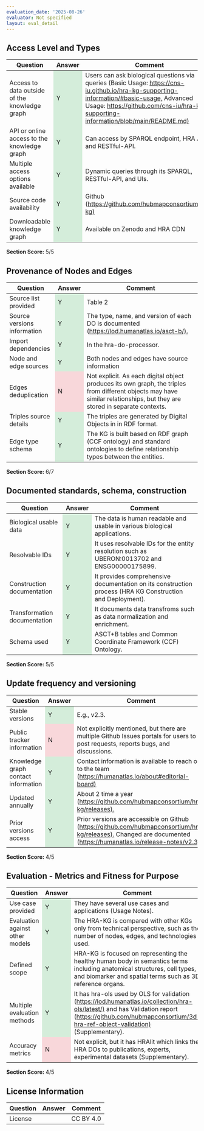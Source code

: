 ```yaml
---
evaluation_date: '2025-08-26'
evaluator: Not specified
layout: eval_detail
---
```


## Access Level and Types
<div class="table-responsive">
<table class="table table-striped">
<thead><tr><th>Question</th><th>Answer</th><th>Comment</th></tr></thead><tbody>
<tr><td>Access to data outside of the knowledge graph</td><td style="background-color:#d4edda;">Y</td><td>Users can ask biological questions via queries (Basic Usage: <a href="https://cns-iu.github.io/hra-kg-supporting-information/#basic-usage,">https://cns-iu.github.io/hra-kg-supporting-information/#basic-usage,</a> Advanced Usage: <a href="https://github.com/cns-iu/hra-kg-supporting-information/blob/main/README.md)">https://github.com/cns-iu/hra-kg-supporting-information/blob/main/README.md)</a></td></tr>
<tr><td>API or online access to the knowledge graph</td><td style="background-color:#d4edda;">Y</td><td>Can access by SPARQL endpoint, HRA API, and RESTful-API.</td></tr>
<tr><td>Multiple access options available</td><td style="background-color:#d4edda;">Y</td><td>Dynamic queries through its SPARQL, RESTful-API, and UIs.</td></tr>
<tr><td>Source code availability</td><td style="background-color:#d4edda;">Y</td><td>Github (<a href="https://github.com/hubmapconsortium/hra-kg)">https://github.com/hubmapconsortium/hra-kg)</a></td></tr>
<tr><td>Downloadable knowledge graph</td><td style="background-color:#d4edda;">Y</td><td>Available on Zenodo and HRA CDN</td></tr>
</tbody></table></div>
<p><strong>Section Score:</strong> 5/5</p>

## Provenance of Nodes and Edges
<div class="table-responsive">
<table class="table table-striped">
<thead><tr><th>Question</th><th>Answer</th><th>Comment</th></tr></thead><tbody>
<tr><td>Source list provided</td><td style="background-color:#d4edda;">Y</td><td>Table 2</td></tr>
<tr><td>Source versions information</td><td style="background-color:#d4edda;">Y</td><td>The type, name, and version of each DO is documented (<a href="https://lod.humanatlas.io/asct-b/).">https://lod.humanatlas.io/asct-b/).</a></td></tr>
<tr><td>Import dependencies</td><td style="background-color:#d4edda;">Y</td><td>In the hra-do-processor.</td></tr>
<tr><td>Node and edge sources</td><td style="background-color:#d4edda;">Y</td><td>Both nodes and edges have source information</td></tr>
<tr><td>Edges deduplication</td><td style="background-color:#f8d7da;">N</td><td>Not explicit. As each digital object produces its own graph, the triples from different objects may have similar relationships, but they are stored in separate contexts.</td></tr>
<tr><td>Triples source details</td><td style="background-color:#d4edda;">Y</td><td>The triples are generated by Digital Objects in in RDF format.</td></tr>
<tr><td>Edge type schema</td><td style="background-color:#d4edda;">Y</td><td>The KG is built based on RDF graph (CCF ontology) and standard ontologies to define relationship types between the entities.</td></tr>
</tbody></table></div>
<p><strong>Section Score:</strong> 6/7</p>

## Documented standards, schema, construction
<div class="table-responsive">
<table class="table table-striped">
<thead><tr><th>Question</th><th>Answer</th><th>Comment</th></tr></thead><tbody>
<tr><td>Biological usable data</td><td style="background-color:#d4edda;">Y</td><td>The data is human readable and usable in various biological applications.</td></tr>
<tr><td>Resolvable IDs</td><td style="background-color:#d4edda;">Y</td><td>It uses resolvable IDs for the entity resolution such as UBERON:0013702 and ENSG00000175899.</td></tr>
<tr><td>Construction documentation</td><td style="background-color:#d4edda;">Y</td><td>It provides comprehensive documentation on its construction process (HRA KG Construction and Deployment).</td></tr>
<tr><td>Transformation documentation</td><td style="background-color:#d4edda;">Y</td><td>It documents data transfroms such as data normalization and enrichment.</td></tr>
<tr><td>Schema used</td><td style="background-color:#d4edda;">Y</td><td>ASCT+B tables and Common Coordinate Framework (CCF) Ontology.</td></tr>
</tbody></table></div>
<p><strong>Section Score:</strong> 5/5</p>

## Update frequency and versioning
<div class="table-responsive">
<table class="table table-striped">
<thead><tr><th>Question</th><th>Answer</th><th>Comment</th></tr></thead><tbody>
<tr><td>Stable versions</td><td style="background-color:#d4edda;">Y</td><td>E.g., v2.3.</td></tr>
<tr><td>Public tracker information</td><td style="background-color:#f8d7da;">N</td><td>Not explicitly mentioned, but there are multiple Github Issues portals for users to post requests, reports bugs, and discussions.</td></tr>
<tr><td>Knowledge graph contact information</td><td style="background-color:#d4edda;">Y</td><td>Contact information is available to reach out to the team (<a href="https://humanatlas.io/about#editorial-board)">https://humanatlas.io/about#editorial-board)</a></td></tr>
<tr><td>Updated annually</td><td style="background-color:#d4edda;">Y</td><td>About 2 time a year (<a href="https://github.com/hubmapconsortium/hra-kg/releases).">https://github.com/hubmapconsortium/hra-kg/releases).</a></td></tr>
<tr><td>Prior versions access</td><td style="background-color:#d4edda;">Y</td><td>Prior versions are accessible on Github (<a href="https://github.com/hubmapconsortium/hra-kg/releases).">https://github.com/hubmapconsortium/hra-kg/releases).</a> Changed are documented (<a href="https://humanatlas.io/release-notes/v2.3).">https://humanatlas.io/release-notes/v2.3).</a></td></tr>
</tbody></table></div>
<p><strong>Section Score:</strong> 4/5</p>

## Evaluation - Metrics and Fitness for Purpose
<div class="table-responsive">
<table class="table table-striped">
<thead><tr><th>Question</th><th>Answer</th><th>Comment</th></tr></thead><tbody>
<tr><td>Use case provided</td><td style="background-color:#d4edda;">Y</td><td>They have several use cases and applications (Usage Notes).</td></tr>
<tr><td>Evaluation against other models</td><td style="background-color:#d4edda;">Y</td><td>The HRA-KG is compared with other KGs only from technical perspective, such as the number of nodes, edges, and technologies used.</td></tr>
<tr><td>Defined scope</td><td style="background-color:#d4edda;">Y</td><td>HRA-KG is focused on representing the healthy human body in semantics terms including anatomical structures, cell types, and biomarker and spatial terms such as 3D reference organs.</td></tr>
<tr><td>Multiple evaluation methods</td><td style="background-color:#d4edda;">Y</td><td>It has hra-ols used by OLS for validation (<a href="https://lod.humanatlas.io/collection/hra-ols/latest/)">https://lod.humanatlas.io/collection/hra-ols/latest/)</a> and has Validation report (<a href="https://github.com/hubmapconsortium/3d-hra-ref-object-validation)">https://github.com/hubmapconsortium/3d-hra-ref-object-validation)</a> (Supplementary).</td></tr>
<tr><td>Accuracy metrics</td><td style="background-color:#f8d7da;">N</td><td>Not explicit, but it has HRAlit which links the HRA DOs to publications, experts, experimental datasets (Supplementary).</td></tr>
</tbody></table></div>
<p><strong>Section Score:</strong> 4/5</p>

## License Information
<div class="table-responsive">
<table class="table table-striped">
<thead><tr><th>Question</th><th>Answer</th><th>Comment</th></tr></thead><tbody>
<tr><td>License</td><td></td><td>CC BY 4.0</td></tr>
</tbody></table></div>

